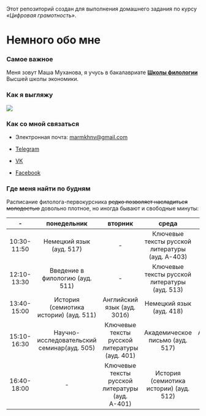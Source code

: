 Этот репозиторий создан для выполнения домашнего задания по курсу *«Цифровая грамотность»*. 

# Немного обо мне

### Самое важное

Меня зовут Маша Муханова, я учусь в бакалавриате [__Школы филологии__](https://philology.hse.ru) Высшей школы экономики.

### Как я выгляжу

![](https://scontent.fhrk1-1.fna.fbcdn.net/v/t1.0-1/p320x320/13886500_1014585235325793_6912892617447071188_n.jpg?oh=0443745a29244b5150e18b9409a215c7&oe=5AF804C7)

### Как со мной связаться

- Электронная почта: <marmkhnv@gmail.com> 

- [Telegram](https://t.me/m_mukhanova)

- [VK](https://vk.com/mshmkh)

- [Facebook](https://www.facebook.com/mmukhanova)

### Где меня найти по будням

Расписание филолога-первокурсника ~~редко позволяет насладиться молодостью~~ довольно плотное, но иногда бывают и свободные минуты:

|-|понедельник|вторник|среда|четверг|пятница|
|:---:|:---:|:---:|:---:|:---:|:---:|
|10:30-11:50|Немецкий язык (ауд. 517)|-|Ключевые тексты русской литературы (ауд. А-403)|-|Цифровая грамотность (ауд. 501)|
|12:10-13:30|Введение в филологию (ауд. 511)|-|Ключевые тексты русской литературы (ауд. 513)|Немецкий язык (ауд. А-408)|Цифровая грамотность (ауд. 401)|
|13:40-15:00|История (семиотика истории) (ауд. 511)|Английский язык (ауд. 301б)|Немецкий язык (ауд. 418)|-|Введение в филологию (ауд. 503)|
|15:10-16:30|Научно-исследовательский семинар(ауд. 505)|Ключевые тексты русской литературы (ауд. 401)|Академическое письмо (ауд. 517)|Английский язык (ауд. 306)|-|
|16:40-18:00|-|Ключевые тексты русской литературы (ауд. А-401)|История (семиотика истории) (ауд. 512)|-|-|

